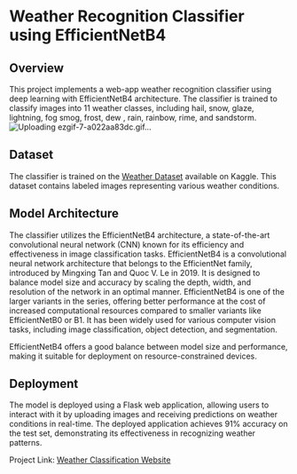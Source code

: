 # Weather Recognition Classifier using EfficientNetB4

## Overview
This project implements a web-app weather recognition classifier using deep learning with EfficientNetB4 architecture. The classifier is trained to classify images into 11 weather classes, including hail, snow, glaze, lightning, fog smog, frost, dew , rain, rainbow, rime, and sandstorm.
![Uploading ezgif-7-a022aa83dc.gif…]()

## Dataset    
The classifier is trained on the [Weather Dataset](https://www.kaggle.com/datasets/jehanbhathena/weather-dataset) available on Kaggle. This dataset contains labeled images representing various weather conditions.

## Model Architecture
The classifier utilizes the EfficientNetB4 architecture, a state-of-the-art convolutional neural network (CNN) known for its efficiency and effectiveness in image classification tasks. 
EfficientNetB4 is a convolutional neural network architecture that belongs to the EfficientNet family, introduced by Mingxing Tan and Quoc V. Le in 2019. It is designed to balance model size and accuracy by scaling the depth, width, and resolution of the network in an optimal manner. EfficientNetB4 is one of the larger variants in the series, offering better performance at the cost of increased computational resources compared to smaller variants like EfficientNetB0 or B1. It has been widely used for various computer vision tasks, including image classification, object detection, and segmentation.

EfficientNetB4 offers a good balance between model size and performance, making it suitable for deployment on resource-constrained devices.



## Deployment
The model is deployed using a Flask web application, allowing users to interact with it by uploading images and receiving predictions on weather conditions in real-time. The deployed application achieves 91% accuracy on the test set, demonstrating its effectiveness in recognizing weather patterns.

Project Link: [Weather Classification Website](https://weather-classification-2.onrender.com/)
